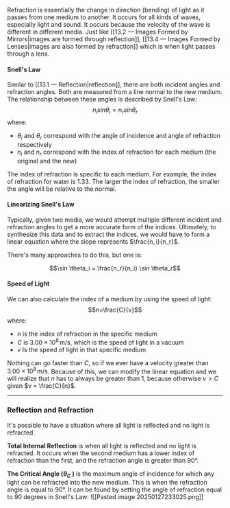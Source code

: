 Refraction is essentially the change in direction (bending) of light as it passes from one medium to another. It occurs for all kinds of waves, especially light and sound. It occurs because the velocity of the wave is different in different media. Just like [[13.2 — Images Formed by Mirrors|images are formed through reflection]], [[13.4 — Images Formed by Lenses|images are also formed by refraction]] which is when light passes through a lens. 

#### Snell's Law
Similar to [[13.1 — Reflection|reflection]], there are both incident angles and refraction angles. Both are measured from a line normal to the new medium. The relationship between these angles is described by Snell's Law:
$$n_isin\theta_i = n_rsin\theta_r$$
where:
- $\theta_i$ and $\theta_r$ correspond with the angle of incidence and angle of refraction respectively
- $n_i$ and $n_r$ correspond with the index of refraction for each medium (the original and the new)

The index of refraction is specific to each medium. For example, the index of refraction for water is 1.33. The larger the index of refraction, the smaller the angle will be relative to the normal. 

#### Linearizing Snell's Law
Typically, given two media, we would attempt multiple different incident and refraction angles to get a more accurate form of the indices. Ultimately, to synthesize this data and to extract the indices, we would have to form a linear equation where the slope represents $\frac{n_i}{n_r}$.

There's many approaches to do this, but one is:

$$\sin \theta_i = \frac{n_r}{n_i} \sin \theta_r$$
#### Speed of Light
We can also calculate the index of a medium by using the speed of light:
$$n=\frac{C}{v}$$
where:
- $n$ is the index of refraction in the specific medium
- $C$ is $3.00 \times 10^8 \, \text{m/s}$, which is the speed of light in a vacuum
- $v$ Is the speed of light in that specific medium

Nothing can go faster than $C$, so if we ever have a velocity greater than $3.00 \times 10^8 \, \text{m/s}$. Because of this, we can modify the linear equation and we will realize that $n$ has to always be greater than 1, because otherwise $v > C$ given $v = \frac{C}{n}$. 

---
### Reflection and Refraction
It's possible to have a situation where all light is reflected and no light is refracted.

**Total Internal Reflection** is when all light is reflected and no light is refracted. It occurs when the second medium has a lower index of refraction than the first, and the refraction angle is greater than 90°.

**The Critical Angle ($\theta_C$ )** is the maximum angle of incidence for which any light can be refracted into the new medium. This is when the refraction angle is equal to 90°. It can be found by setting the angle of refraction equal to 90 degrees in Snell's Law:
![[Pasted image 20250127233025.png]]

